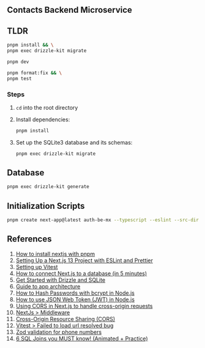 ## Contacts Backend Microservice

## TLDR

```bash
pnpm install && \
pnpm exec drizzle-kit migrate

pnpm dev

pnpm format:fix && \
pnpm test
```

### Steps

1. `cd` into the root directory
2. Install dependencies:

   ```bash
   pnpm install
   ```

3. Set up the SQLite3 database and its schemas:

   ```bash
   pnpm exec drizzle-kit migrate
   ```

## Database

```bash
pnpm exec drizzle-kit generate
```

## Initialization Scripts

```bash
pnpm create next-app@latest auth-be-mx --typescript --eslint --src-dir --turbopack --import-alias "@/*" --api
```

## References

1. [How to install nextjs with pnpm](https://medium.com/frontendweb/how-to-install-nextjs-with-pnpm-a958f1b3e9ad)
2. [Setting Up a Next.js 13 Project with ESLint and Prettier](https://medium.com/@rifantechguy55/setting-up-a-next-js-13-project-with-eslint-and-prettier-735c3ccfd26c)
3. [Setting up Vitest](https://vitest.dev/guide/)
4. [How to connect Next.js to a database (in 5 minutes)](https://www.youtube.com/watch?v=wTGaoB8EL-4)
5. [Get Started with Drizzle and SQLite](https://orm.drizzle.team/docs/get-started/sqlite-new)
6. [Guide to app architecture](https://developer.android.com/topic/architecture)
7. [How to Hash Passwords with bcrypt in Node.js](https://www.freecodecamp.org/news/how-to-hash-passwords-with-bcrypt-in-nodejs/)
8. [How to use JSON Web Token (JWT) in Node.js](https://codedamn.com/news/nodejs/use-json-web-token-jwt-in-nodejs)
9. [Using CORS in Next.js to handle cross-origin requests](https://blog.logrocket.com/using-cors-next-js-handle-cross-origin-requests/)
10. [NextJs > Middleware](https://nextjs.org/docs/pages/building-your-application/routing/middleware)
11. [Cross-Origin Resource Sharing (CORS)](https://developer.mozilla.org/en-US/docs/Web/HTTP/CORS)
12. [Vitest > Failed to load url resolved bug](https://github.com/vitest-dev/vitest/discussions/3042)
13. [Zod validation for phone numbers](https://stackoverflow.com/a/78046054/912215)
14. [6 SQL Joins you MUST know! (Animated + Practice)](https://youtu.be/Yh4CrPHVBdE)
